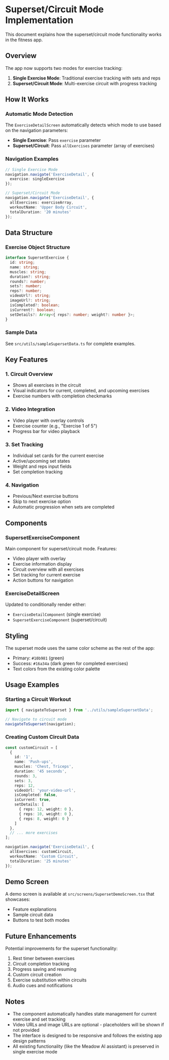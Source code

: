 # Superset/Circuit Mode Implementation

This document explains how the superset/circuit mode functionality works in the fitness app.

## Overview

The app now supports two modes for exercise tracking:

1. **Single Exercise Mode**: Traditional exercise tracking with sets and reps
2. **Superset/Circuit Mode**: Multi-exercise circuit with progress tracking

## How It Works

### Automatic Mode Detection

The `ExerciseDetailScreen` automatically detects which mode to use based on the navigation parameters:

- **Single Exercise**: Pass `exercise` parameter
- **Superset/Circuit**: Pass `allExercises` parameter (array of exercises)

### Navigation Examples

```typescript
// Single Exercise Mode
navigation.navigate('ExerciseDetail', {
  exercise: singleExercise
});

// Superset/Circuit Mode
navigation.navigate('ExerciseDetail', {
  allExercises: exerciseArray,
  workoutName: 'Upper Body Circuit',
  totalDuration: '20 minutes'
});
```

## Data Structure

### Exercise Object Structure

```typescript
interface SupersetExercise {
  id: string;
  name: string;
  muscles: string;
  duration?: string;
  rounds?: number;
  sets?: number;
  reps?: number;
  videoUrl?: string;
  imageUrl?: string;
  isCompleted?: boolean;
  isCurrent?: boolean;
  setDetails?: Array<{ reps?: number; weight?: number }>;
}
```

### Sample Data

See `src/utils/sampleSupersetData.ts` for complete examples.

## Key Features

### 1. Circuit Overview
- Shows all exercises in the circuit
- Visual indicators for current, completed, and upcoming exercises
- Exercise numbers with completion checkmarks

### 2. Video Integration
- Video player with overlay controls
- Exercise counter (e.g., "Exercise 1 of 5")
- Progress bar for video playback

### 3. Set Tracking
- Individual set cards for the current exercise
- Active/upcoming set states
- Weight and reps input fields
- Set completion tracking

### 4. Navigation
- Previous/Next exercise buttons
- Skip to next exercise option
- Automatic progression when sets are completed

## Components

### SupersetExerciseComponent
Main component for superset/circuit mode. Features:
- Video player with overlay
- Exercise information display
- Circuit overview with all exercises
- Set tracking for current exercise
- Action buttons for navigation

### ExerciseDetailScreen
Updated to conditionally render either:
- `ExerciseDetailComponent` (single exercise)
- `SupersetExerciseComponent` (superset/circuit)

## Styling

The superset mode uses the same color scheme as the rest of the app:
- Primary: `#10b981` (green)
- Success: `#16a34a` (dark green for completed exercises)
- Text colors from the existing color palette

## Usage Examples

### Starting a Circuit Workout

```typescript
import { navigateToSuperset } from '../utils/sampleSupersetData';

// Navigate to circuit mode
navigateToSuperset(navigation);
```

### Creating Custom Circuit Data

```typescript
const customCircuit = [
  {
    id: '1',
    name: 'Push-ups',
    muscles: 'Chest, Triceps',
    duration: '45 seconds',
    rounds: 3,
    sets: 3,
    reps: 12,
    videoUrl: 'your-video-url',
    isCompleted: false,
    isCurrent: true,
    setDetails: [
      { reps: 12, weight: 0 },
      { reps: 10, weight: 0 },
      { reps: 8, weight: 0 }
    ]
  },
  // ... more exercises
];

navigation.navigate('ExerciseDetail', {
  allExercises: customCircuit,
  workoutName: 'Custom Circuit',
  totalDuration: '25 minutes'
});
```

## Demo Screen

A demo screen is available at `src/screens/SupersetDemoScreen.tsx` that showcases:
- Feature explanations
- Sample circuit data
- Buttons to test both modes

## Future Enhancements

Potential improvements for the superset functionality:
1. Rest timer between exercises
2. Circuit completion tracking
3. Progress saving and resuming
4. Custom circuit creation
5. Exercise substitution within circuits
6. Audio cues and notifications

## Notes

- The component automatically handles state management for current exercise and set tracking
- Video URLs and image URLs are optional - placeholders will be shown if not provided
- The interface is designed to be responsive and follows the existing app design patterns
- All existing functionality (like the Meadow AI assistant) is preserved in single exercise mode 